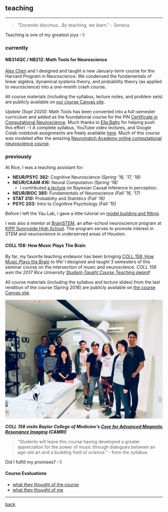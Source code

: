 
## teaching
***
> "Docendo discimus...By teaching, we learn."  - Seneca

Teaching is one of my greatest joys :-)

### currently

#### NB314QC / NB212: Math Tools for Neuroscience
[Alex Chen](https://twitter.com/alexbchen) and I designed and taught a new January-term course for the Harvard Program in Neuroscience. We condensed the fundamentals of linear algebra, dynamical systems theory, and probability theory (as applied to neuroscience) into a one-month crash course.

All course materials (including the syllabus, lecture notes, and problem sets) are publicly available on [our course Canvas site](https://canvas.harvard.edu/courses/71556).

_Update (Sept 2020):_ Math Tools has been converted into a full-semester curriculum and added as the foundational course for the PiN [Certificate in Computational Neuroscience](https://www.hms.harvard.edu/dms/neuroscience/curriculum/certificate.html). Much thanks to [Ella Batty](https://ebatty.github.io/) for helping push this effort :-) A complete syllabus, YouTube video lectures, and Google Colab notebook assignments are freely available [here](https://github.com/ebatty/MathToolsforNeuroscience). Much of this course was modeled after the amazing [Neuromatch Academy online computational neuroscience course](https://www.neuromatchacademy.org/syllabus). 


### previously
At Rice, I was a teaching assistant for:

* **NEUR/PSYC 362:** Cognitive Neuroscience _(Spring ’16, ’17, ’18)_
* **NEUR/CAAM 416:** Neural Computation _(Spring ’18)_
  * I contributed [a lecture](./files/bci_lecture.pdf) on Bayesian Causal Inference in perception.
* **NEUR/BIOC 385:** Fundamentals of Neuroscience _(Fall ’16, ’17)_
* **STAT 310:** Probability and Statistics _(Fall ‘16)_
* **PSYC 203:** Intro to Cognitive Psychology _(Fall ’15)_

Before I left the Yau Lab, I gave a little tutorial on [model building and fitting](./files/lai_modeling.pdf).

I was also a mentor at [BrainSTEM](https://tmcbrainstem.org/), an after-school neuroscience program at [KIPP Sunnyside High School](http://kipphouston.org/sunnyside). The program serves to promote interest in STEM and neuroscience in underserved areas of Houston.

#### COLL 158: How Music Plays The Brain

By far, my favorite teaching endeavor has been bringing [COLL 158: How Music Plays the Brain](https://courses.rice.edu/admweb/!SWKSCAT.cat?p_action=CATALIST&p_acyr_code=2019&p_crse_numb=158&p_subj=COLL) to life! I designed and taught 3 semesters of this seminar course on the intersection of music and neuroscience. _COLL 158 won the 2017 Rice University [Student-Taught Course Teaching award](https://cte.rice.edu/stc#award)!_

All course materials (including the syllabus and lecture slides) from the last rendition of the course (Spring 2018) are publicly available on [the course Canvas site](https://canvas.rice.edu/courses/10423/).

![Visiting CAMRI](./files/coll158camri.jpg)

_**COLL 158 visits Baylor College of Medicine's [Core for Advanced Magnetic Resonance Imaging](https://www.bcm.edu/research/centers/advanced-mr-imaging) (CAMRI)**_

> “Students will leave this course having developed a greater appreciation for the power of music through dialogues between an age-old art and a budding field of science.”  - from the syllabus

Did I fulfill my promises? :-)

#### Course Evaluations
* [what they thought of the course](./files/coll158_evals.pdf)
* [what they thought of me](./files/coll158_teaching.pdf)

***
[back](./)
